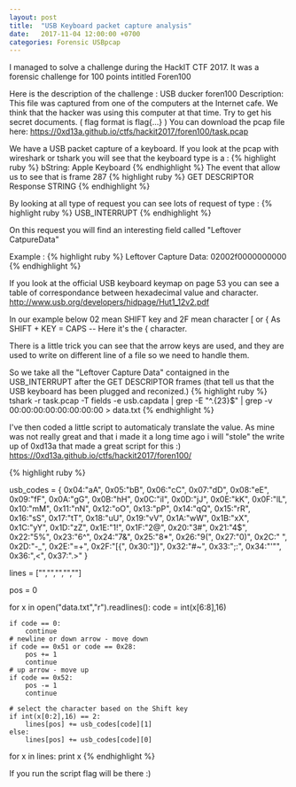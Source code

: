 ```yaml
---
layout: post
title:  "USB Keyboard packet capture analysis"
date:   2017-11-04 12:00:00 +0700
categories: Forensic USBpcap
---
```


I managed to solve a challenge during the HackIT CTF 2017.
It was a forensic challenge for 100 points intitled Foren100

Here is the description of the challenge :
USB ducker
foren100
Description: This file was captured from one of the computers at the Internet cafe. We think that the hacker was using this computer at that time. Try to get his secret documents. ( flag format is flag{...} )
You can download the pcap file here: https://0xd13a.github.io/ctfs/hackit2017/foren100/task.pcap


We have a USB packet capture of a keyboard.
If you look at the pcap with wireshark or tshark you will see that the keyboard type is a :
{% highlight ruby %}
bString: Apple Keyboard
{% endhighlight %}
The event that allow us to see that is frame 287
{% highlight ruby %}
GET DESCRIPTOR Response STRING
{% endhighlight %}

By looking at all type of request you can see lots of request of type :
{% highlight ruby %}
USB_INTERRUPT
{% endhighlight %}

On this request you will find an interesting field called "Leftover CatpureData"

Example :
{% highlight ruby %}
Leftover Capture Data: 02002f0000000000
{% endhighlight %}

If you look at the official USB keyboard keymap on page 53 you can see a table of correspondance between hexadecimal value and character.
http://www.usb.org/developers/hidpage/Hut1_12v2.pdf

In our example below 02 mean SHIFT key and 2F mean character [ or {
As SHIFT + KEY = CAPS -- Here it's the { character.

There is a little trick you can see that the arrow keys are used, and they are used to write on different line of a file so we need to handle them.

So we take all the "Leftover Capture Data" contaigned in the USB_INTERRUPT after the GET DESCRIPTOR frames (that tell us that the USB keyboard has been plugged and reconized.)
{% highlight ruby %}
tshark -r task.pcap -T fields -e usb.capdata | grep -E "^.{23}$" | grep -v 00:00:00:00:00:00:00:00 > data.txt
{% endhighlight %}

I've then coded a little script to automaticaly translate the value.
As mine was not really great and that i made it a long time ago i will "stole" the write up of 0xd13a that made a great script for this :)
https://0xd13a.github.io/ctfs/hackit2017/foren100/

{% highlight ruby %}

usb_codes = {
    0x04:"aA", 0x05:"bB", 0x06:"cC", 0x07:"dD", 0x08:"eE", 0x09:"fF",
    0x0A:"gG", 0x0B:"hH", 0x0C:"iI", 0x0D:"jJ", 0x0E:"kK", 0x0F:"lL",
    0x10:"mM", 0x11:"nN", 0x12:"oO", 0x13:"pP", 0x14:"qQ", 0x15:"rR",
    0x16:"sS", 0x17:"tT", 0x18:"uU", 0x19:"vV", 0x1A:"wW", 0x1B:"xX",
    0x1C:"yY", 0x1D:"zZ", 0x1E:"1!", 0x1F:"2@", 0x20:"3#", 0x21:"4$",
    0x22:"5%", 0x23:"6^", 0x24:"7&", 0x25:"8*", 0x26:"9(", 0x27:"0)",
    0x2C:"  ", 0x2D:"-_", 0x2E:"=+", 0x2F:"[{", 0x30:"]}",  0x32:"#~",
    0x33:";:", 0x34:"'\"",  0x36:",<",  0x37:".>"
    }

lines = ["","","","",""]

pos = 0

for x in open("data.txt","r").readlines():
    code = int(x[6:8],16)

    if code == 0:
        continue
    # newline or down arrow - move down
    if code == 0x51 or code == 0x28:
        pos += 1
        continue
    # up arrow - move up
    if code == 0x52:
        pos -= 1
        continue

    # select the character based on the Shift key
    if int(x[0:2],16) == 2:
        lines[pos] += usb_codes[code][1]
    else:
        lines[pos] += usb_codes[code][0]


for x in lines:
    print x
{% endhighlight %}

If you run the script flag will be there :)
